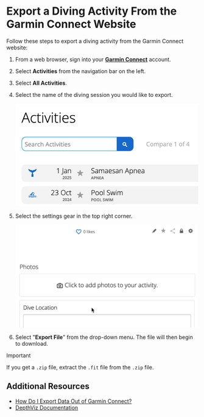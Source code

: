 # Export a Diving Activity From the Garmin Connect Website

Follow these steps to export a diving activity from the Garmin Connect website:

1. From a web browser, sign into your [**Garmin Connect**](https://connect.garmin.com/signin/) account.

2. Select **Activities** from the navigation bar on the left.

3. Select **All Activities**.

4. Select the name of the diving session you would like to export.
   
   <img src="../assets/garmin_activity_cursor_click.gif" alt="GIF showing the mouse clicking on the activity name in Garmin Connect" width="500">

5. Select the settings gear in the top right corner.

   <img src="../assets/garmin_export_fit_cursor_click.gif" alt="GIF showing the mouse clicking on the settings gear and click Export File in Garmin Connect" width="500">

6. Select "**Export File**" from the drop-down menu. The file will then begin to download.

> [!IMPORTANT]
> If you get a `.zip` file, extract the `.fit` file from the `.zip` file.


## Additional Resources

- [How Do I Export Data Out of Garmin Connect?](https://support.garmin.com/en-US/?faq=W1TvTPW8JZ6LfJSfK512Q8)
- [DepthViz Documentation](https://github.com/noppanut15/depthviz)